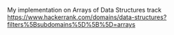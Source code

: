 
My implementation on Arrays of Data Structures track https://www.hackerrank.com/domains/data-structures?filters%5Bsubdomains%5D%5B%5D=arrays
